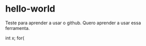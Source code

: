 # hello-world
Teste para aprender a usar o github.
Quero aprender a usar essa ferramenta.

int x;
for(
